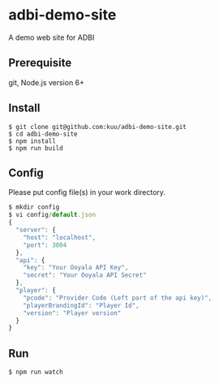 # adbi-demo-site
A demo web site for ADBI

## Prerequisite
git, Node.js version 6+

## Install
```
$ git clone git@github.com:kuu/adbi-demo-site.git
$ cd adbi-demo-site
$ npm install
$ npm run build
```

## Config
Please put config file(s) in your work directory.
```js
$ mkdir config
$ vi config/default.json
{
  "server": {
    "host": "localhost",
    "port": 3004
  },
  "api": {
    "key": "Your Ooyala API Key",
    "secret": "Your Ooyala API Secret"
  },
  "player": {
    "pcode": "Provider Code (Left part of the api key)",
    "playerBrandingId": "Player Id",
    "version": "Player version"
  }
}
```

## Run
```
$ npm run watch
```
